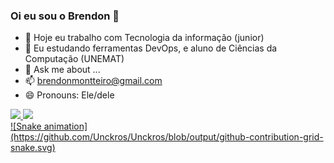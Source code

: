 ### Oi eu sou o Brendon  👋

- 🔭 Hoje eu trabalho com Tecnologia da informação (junior)
- 🌱 Eu estudando ferramentas DevOps, e aluno de Ciências da Computação (UNEMAT)
- 💬 Ask me about ...
- 📫 brendonmontteiro@gmail.com
- 😄 Pronouns: Ele/dele

<div>
  <a href="https://github.com/Unckros">
  <img height="180em" src="https://github-readme-stats.vercel.app/api?username=Unckros_icons=true&theme=dracula&include_all_commits=true&count_private=true"/>
  <img height="180em" src="https://github-readme-stats.vercel.app/api/top-langs/?username=Unckros=compact&langs_count=7&theme=dracula"/>
</div>
![Snake animation](https://github.com/Unckros/Unckros/blob/output/github-contribution-grid-snake.svg)
  
###
